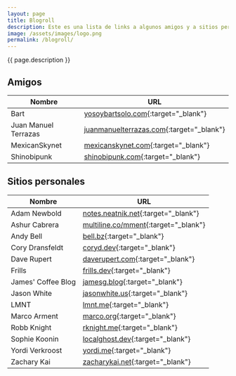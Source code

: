 ```yaml
---
layout: page
title: Blogroll
description: Este es una lista de links a algunos amigos y a sitios personales que visito y recomiendo. Algunos de ellos han servido como inspiración para mi. Ordenados alfabéticamente.
image: /assets/images/logo.png
permalink: /blogroll/
---
```


<p class="text-center">{{ page.description }}</p>

## Amigos

| Nombre              | URL                                                                 |
|---------------------|----------------------------------------------------------------------|
| Bart                | [yosoybartsolo.com](https://www.yosoybartsolo.com/){:target="_blank"} |
| Juan Manuel Terrazas| [juanmanuelterrazas.com](https://www.juanmterrazas.com/){:target="_blank"} |
| MexicanSkynet       | [mexicanskynet.com](https://mexicanskynet.com){:target="_blank"} |
| Shinobipunk         | [shinobipunk.com](https://shinobipunk.com/){:target="_blank"} |

## Sitios personales

| Nombre             | URL                                                                    |
|--------------------|-------------------------------------------------------------------------|
| Adam Newbold       | [notes.neatnik.net](https://notes.neatnik.net/){:target="_blank"} |
| Ashur Cabrera      | [multiline.co/mment](https://multiline.co/mment){:target="_blank"} |
| Andy Bell          | [bell.bz](https://bell.bz/){:target="_blank"}                 |
| Cory Dransfeldt    | [coryd.dev](https://www.coryd.dev/){:target="_blank"}         |
| Dave Rupert        | [daverupert.com](https://daverupert.com/){:target="_blank"}   |
| Frills             | [frills.dev](https://frills.dev/){:target="_blank"}           |
| James' Coffee Blog | [jamesg.blog](https://jamesg.blog/){:target="_blank"}         |
| Jason White        | [jasonwhite.us](https://jasonwhite.us/){:target="_blank"}     |
| LMNT               | [lmnt.me](https://lmnt.me/){:target="_blank"}                 |
| Marco Arment       | [marco.org](https://marco.org/){:target="_blank"}             |
| Robb Knight        | [rknight.me](https://rknight.me/){:target="_blank"}           |
| Sophie Koonin      | [localghost.dev](https://localghost.dev/){:target="_blank"}   |
| Yordi Verkroost    | [yordi.me](https://yordi.me/){:target="_blank"}               |
| Zachary Kai        | [zacharykai.net](https://zacharykai.net/){:target="_blank"}   |

